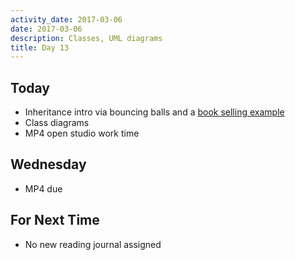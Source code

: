 ```yaml
---
activity_date: 2017-03-06
date: 2017-03-06
description: Classes, UML diagrams
title: Day 13
---
```


## Today

* Inheritance intro via bouncing balls and a [book selling example](/files/activities/day-13/sellBooks.py)
* Class diagrams
* MP4 open studio work time

## Wednesday

* MP4 due

## For Next Time

* No new reading journal assigned
